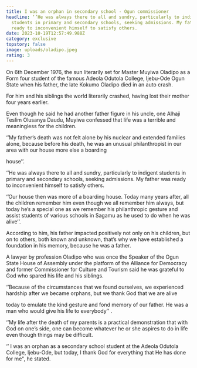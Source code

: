 ```yaml
---
title: I was an orphan in secondary school - Ogun commissioner
headline: ‘’He was always there to all and sundry, particularly to indigent
  students in primary and secondary schools, seeking admissions. My father was
  ready to inconvenient himself to satisfy others.
date: 2023-10-19T12:57:49.988Z
category: exclusive
topstory: false
image: uploads/oladipo.jpeg
rating: 3
---
```

On 6th December 1976, the sun literarily set for Master Muyiwa Oladipo  as a Form four student of the famous Adeola Odutola College, Ijebu-Ode Ogun State when  his father, the late Kokumo Oladipo died in an auto crash.



For him and his siblings the world literarily crashed, having lost their mother four years earlier.



Even though he said he had another father figure in his uncle, one Alhaji Teslim Olusanya Daudu, Muyiwa confessed that life was a terrible and meaningless for the children.



‘’My father’s death was not felt alone by his nuclear and extended families alone, because before his death, he was an unusual philanthropist in our area with our house more else a boarding

house’’.



‘’He was always there to all and sundry, particularly to indigent students in primary and secondary schools, seeking admissions. My father was ready to inconvenient himself to satisfy others.



‘’Our house then was more of a boarding house. Today many  years after, all the children remember him even though we all remember him always, but today he’s a special one as we remember his philanthropic gesture and assist students of various schools in Sagamu as he used to do when he was alive’’.



According to him, his father impacted positively not only on his children, but on to others, both known and unknown, that’s why we have established a foundation in his memory, because he was a father.



A lawyer by profession Oladipo who was once the Speaker of the Ogun State House of Assembly under the platform of the Alliance for Democracy and former Commissioner for Culture and Tourism  said he was grateful to God who spared his life and his siblings.



‘’Because of the circumstances that we found ourselves, we experienced hardship after we became orphans, but we thank God that we are alive

today to emulate the kind gesture and fond memory of our father. He was a man who would give his life to everybody’’ .



‘’My life after the death of my parents is a practical demonstration that with God on one’s side, one can become whatever he or she aspires to do in life even though things may be difficult.



‘’ I was an orphan  as a secondary school student at the Adeola Odutola College, Ijebu-Ode, but today, I thank God for everything that He has done for me", he stated.